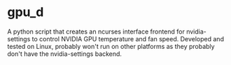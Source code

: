 gpu_d
=====

A python script that creates an ncurses interface frontend for nvidia-settings to control NVIDIA GPU temperature and fan speed. Developed and tested on Linux, probably won't run on other platforms as they probably don't have the nvidia-settings backend. 

